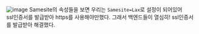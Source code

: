 ![image](https://user-images.githubusercontent.com/106512781/209660535-a1a06db8-25fe-47c4-99f6-dd990ba05a3d.png)
Samesite의 속성들을 보면 우리는 ``Samesite=Lax``로 설정이 되어있어<br />
ssl인증서를 발급받아 https를 사용해야만했다. 그래서 백엔드들이 열심히! ssl인증서를 발급받아 해결했다.
